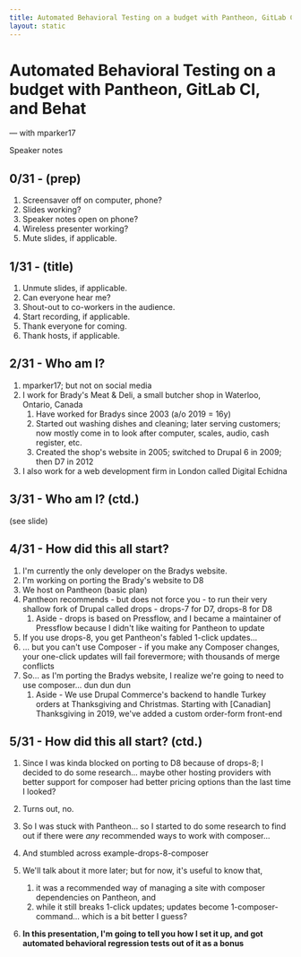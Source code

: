 ```yaml
---
title: Automated Behavioral Testing on a budget with Pantheon, GitLab CI, and Behat - speaker notes
layout: static
---
```


# Automated Behavioral Testing on a budget with Pantheon, GitLab CI, and Behat
— with mparker17

Speaker notes

## 0/31 - (prep)

1. Screensaver off on computer, phone?
2. Slides working?
3. Speaker notes open on phone?
4. Wireless presenter working?
5. Mute slides, if applicable.

## 1/31 - (title)

1. Unmute slides, if applicable.
2. Can everyone hear me?
3. Shout-out to co-workers in the audience.
4. Start recording, if applicable.
5. Thank everyone for coming.
6. Thank hosts, if applicable.

## 2/31 - Who am I?

1. mparker17; but not on social media
2. I work for Brady's Meat & Deli, a small butcher shop in Waterloo, Ontario, Canada
    1. Have worked for Bradys since 2003 (a/o 2019 = 16y)
    2. Started out washing dishes and cleaning; later serving customers; now mostly come in to look after computer, scales, audio, cash register, etc.
    3. Created the shop's website in 2005; switched to Drupal 6 in 2009; then D7 in 2012
3. I also work for a web development firm in London called Digital Echidna

## 3/31 - Who am I? (ctd.)

(see slide)

## 4/31 - How did this all start?

1. I'm currently the only developer on the Bradys website.
2. I'm working on porting the Brady's website to D8
3. We host on Pantheon (basic plan)
4. Pantheon recommends - but does not force you - to run their very shallow fork of Drupal called drops - drops-7 for D7, drops-8 for D8
    1. Aside - drops is based on Pressflow, and I became a maintainer of Pressflow because I didn't like waiting for Pantheon to update
5. If you use drops-8, you get Pantheon's fabled 1-click updates...
6. ... but you can't use Composer - if you make any Composer changes, your one-click updates will fail forevermore; with thousands of merge conflicts
7. So... as I'm porting the Bradys website, I realize we're going to need to use composer... dun dun dun
    1. Aside - We use Drupal Commerce's backend to handle Turkey orders at Thanksgiving and Christmas. Starting with [Canadian] Thanksgiving in 2019, we've added a custom order-form front-end

## 5/31 - How did this all start? (ctd.)

1. Since I was kinda blocked on porting to D8 because of drops-8; I decided to do some research... maybe other hosting providers with better support for composer had better pricing options than the last time I looked?
2. Turns out, no.
3. So I was stuck with Pantheon... so I started to do some research to find out if there were _any_ recommended ways to work with composer...
4. And stumbled across example-drops-8-composer
5. We'll talk about it more later; but for now, it's useful to know that,

    1. it was a recommended way of managing a site with composer dependencies on Pantheon, and
    2. while it still breaks 1-click updates; updates become 1-composer-command... which is a bit better I guess?

6. **In this presentation, I'm going to tell you how I set it up, and got automated behavioral regression tests out of it as a bonus**
